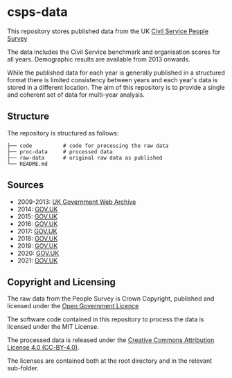 # csps-data

This repository stores published data from the UK [Civil Service People Survey](https://www.gov.uk/government/collections/civil-service-people-survey-hub)

The data includes the Civil Service benchmark and organisation scores for all
years. Demographic results are available from 2013 onwards.

While the published data for each year is generally published in a structured
format there is limited consistency between years and each year's data is stored
in a different location. The aim of this repository is to provide a single and
coherent set of data for multi-year analysis.

## Structure

The repository is structured as follows:

```shell
├── code          # code for processing the raw data
├── proc-data     # processed data
├── raw-data      # original raw data as published
└── README.md
```

## Sources

* 2009-2013: [UK Government Web Archive][ukgwa]
* 2014: [GOV.UK][govuk-14]
* 2015: [GOV.UK][govuk-15]
* 2016: [GOV.UK][govuk-16]
* 2017: [GOV.UK][govuk-17]
* 2018: [GOV.UK][govuk-18]
* 2019: [GOV.UK][govuk-19]
* 2020: [GOV.UK][govuk-20]
* 2021: [GOV.UK][govuk-21]

## Copyright and Licensing

The raw data from the People Survey is Crown Copyright, published and licensed
under the [Open Government Licence](https://www.nationalarchives.gov.uk/doc/open-government-licence/version/3/)

The software code contained in this repository to process the data is licensed
under the MIT License.

The processed data is released under the [Creative Commons Attribution License 4.0 (CC-BY-4.0)](https://creativecommons.org/licenses/by/4.0/).

The licenses are contained both at the root directory and in the relevant sub-folder.

[ukgwa]: https://webarchive.nationalarchives.gov.uk/ukgwa/20140310230334/http://www.civilservice.gov.uk/about/improving/employee-engagement-in-the-civil-service/people-survey-2013
[govuk-14]: https://www.gov.uk/government/publications/civil-service-people-survey-2014-results
[govuk-15]: https://www.gov.uk/government/publications/civil-service-people-survey-2015-results
[govuk-16]: https://www.gov.uk/government/publications/civil-service-people-survey-2016-results
[govuk-17]: https://www.gov.uk/government/publications/civil-service-people-survey-2017-results--2
[govuk-18]: https://www.gov.uk/government/publications/civil-service-people-survey-2018-results
[govuk-19]: https://www.gov.uk/government/publications/civil-service-people-survey-2019-results
[govuk-20]: https://www.gov.uk/government/publications/civil-service-people-survey-2020-results
[govuk-21]: https://www.gov.uk/government/publications/civil-service-people-survey-2021-results